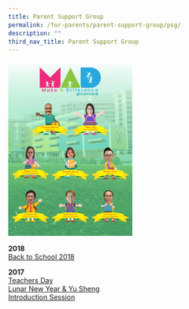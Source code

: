 ```yaml
---
title: Parent Support Group
permalink: /for-parents/parent-support-group/psg/
description: ""
third_nav_title: Parent Support Group
---
```

<img src="/images/mad_psg.jpeg" style="width:50%">


**2018**   
[Back to School 2018](/for-parents/Parent-Support-Group/bts-2018)
  

**2017**   
[Teachers Day](/for-parents/Parent-Support-Group/teachers-day-2017)    
[Lunar New Year &amp; Yu Sheng](/for-parents/Parent-Support-Group/2017-lunar-new-year)    
[Introduction Session](/for-parents/Parent-Support-Group/2017-psg-intro-session)
